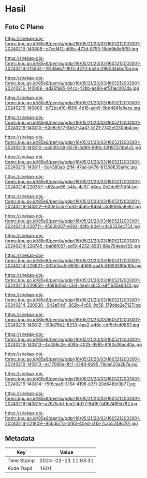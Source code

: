 # Hasil

## Foto C Plano

https://sirekap-obj-formc.kpu.go.id/85e6/pemilu/pdpr/16/05/21/20/03/1605212003001-20240216-140808--c7ccf4f2-d68c-473d-9755-16de9b6e6f55.jpg

https://sirekap-obj-formc.kpu.go.id/85e6/pemilu/pdpr/16/05/21/20/03/1605212003001-20240214-215952--f9148eb7-1915-4270-ba2b-2960d4bbcf0a.jpg

https://sirekap-obj-formc.kpu.go.id/85e6/pemilu/pdpr/16/05/21/20/03/1605212003001-20240216-140809--ad26fa95-04cc-43bb-aa88-ef511ec003da.jpg

https://sirekap-obj-formc.kpu.go.id/85e6/pemilu/pdpr/16/05/21/20/03/1605212003001-20240216-140809--b72bcd10-f606-4d18-acb9-0bb4841c9ece.jpg

https://sirekap-obj-formc.kpu.go.id/85e6/pemilu/pdpr/16/05/21/20/03/1605212003001-20240216-140810--52e6c577-8b57-4a47-b121-7742ef230bb4.jpg

https://sirekap-obj-formc.kpu.go.id/85e6/pemilu/pdpr/16/05/21/20/03/1605212003001-20240216-140810--aa530c39-6576-4d69-880c-b919737db4c5.jpg

https://sirekap-obj-formc.kpu.go.id/85e6/pemilu/pdpr/16/05/21/20/03/1605212003001-20240216-140811--9c4380a3-2ff4-47ad-b476-81358839af4c.jpg

https://sirekap-obj-formc.kpu.go.id/85e6/pemilu/pdpr/16/05/21/20/03/1605212003001-20240214-220357--df2aac66-b4fa-4c37-b8da-0b2de6f7fdf4.jpg

https://sirekap-obj-formc.kpu.go.id/85e6/pemilu/pdpr/16/05/21/20/03/1605212003001-20240216-140812--600efc55-2d33-4565-8434-a589065a9e87.jpg

https://sirekap-obj-formc.kpu.go.id/85e6/pemilu/pdpr/16/05/21/20/03/1605212003001-20240214-220711--4560b207-e092-43fb-b0e1-c4c6532ec754.jpg

https://sirekap-obj-formc.kpu.go.id/85e6/pemilu/pdpr/16/05/21/20/03/1605212003001-20240214-220745--ba08f057-ed19-4232-8931-86e704ebe183.jpg

https://sirekap-obj-formc.kpu.go.id/85e6/pemilu/pdpr/16/05/21/20/03/1605212003001-20240214-220821--002b3ca5-6936-4069-aa45-8f659380c10b.jpg

https://sirekap-obj-formc.kpu.go.id/85e6/pemilu/pdpr/16/05/21/20/03/1605212003001-20240214-220850--4688d1a3-c3a1-4ea1-abc5-a8f1635e9422.jpg

https://sirekap-obj-formc.kpu.go.id/85e6/pemilu/pdpr/16/05/21/20/03/1605212003001-20240214-220930--642a54d1-962b-4c66-9c56-179dde2e7127.jpg

https://sirekap-obj-formc.kpu.go.id/85e6/pemilu/pdpr/16/05/21/20/03/1605212003001-20240216-140812--103d78b2-6233-4ae2-a46c-cbf5cfcd0863.jpg

https://sirekap-obj-formc.kpu.go.id/85e6/pemilu/pdpr/16/05/21/20/03/1605212003001-20240216-140813--4c406c2e-d08b-4025-9585-6f63a36ac40a.jpg

https://sirekap-obj-formc.kpu.go.id/85e6/pemilu/pdpr/16/05/21/20/03/1605212003001-20240216-140813--ec17066e-1fc1-434d-8b95-78da420a2b7a.jpg

https://sirekap-obj-formc.kpu.go.id/85e6/pemilu/pdpr/16/05/21/20/03/1605212003001-20240216-140814--f5f6caa5-3164-4198-b3f1-20d648bf3b77.jpg

https://sirekap-obj-formc.kpu.go.id/85e6/pemilu/pdpr/16/05/21/20/03/1605212003001-20240216-140815--a2675cfd-fea2-4d77-9415-24167469d792.jpg

https://sirekap-obj-formc.kpu.go.id/85e6/pemilu/pdpr/16/05/21/20/03/1605212003001-20240214-221809--95bdb77a-df83-40ed-a113-7cab5749d701.jpg


## Metadata

| Key        | Value               |
| ---------- | ------------------- |
| Time Stamp | 2024-02-21 11:03:31 |
| Kode Dapil | 1601                |



